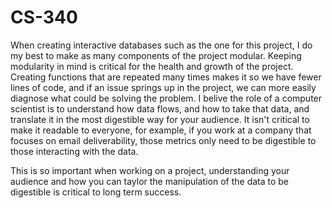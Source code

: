 # CS-340

When creating interactive databases such as the one for this project, I do my best to make as many components of the project modular.  Keeping modularity in mind is critical for the health and growth of the project.  Creating functions that are repeated many times makes it so we have fewer lines of code, and if an issue springs up in the project, we can more easily diagnose what could be solving the problem.  I belive the role of a computer scientist is to understand how data flows, and how to take that data, and translate it in the most digestible way for your audience.  It isn't critical to make it readable to everyone, for example, if you work at a company that focuses on email deliverability, those metrics only need to be digestible to those interacting with the data.  

This is so important when working on a project, understanding your audience and how you can taylor the manipulation of the data to be digestible is critical to long term success.
